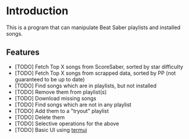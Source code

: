 # Introduction

This is a program that can manipulate Beat Saber playlists and installed songs.

## Features

- [TODO] Fetch Top X songs from ScoreSaber, sorted by star difficulty
- [TODO] Fetch Top X songs from scrapped data, sorted by PP (not guaranteed to be up to date)
- [TODO] Find songs which are in playlists, but not installed
- [TODO] Remove them from playlist(s)
- [TODO] Download missing songs
- [TODO] Find songs which are not in any playlist
- [TODO] Add them to a "tryout" playlist
- [TODO] Delete them
- [TODO] Selective operations for the above
- [TODO] Basic UI using [termui](https://github.com/gizak/termui)
